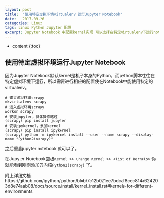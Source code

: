 ```yaml
---
layout: post
title:  "使用特定虚拟环境virtualenv 运行Jupyter Notebook"
date:   2017-09-26
categories: Linux
tags: Linux Python Jupyter 配置
excerpt: Jupyter Notebook 中配置kernel实现 可以选择在特定virtualenv下运行notebook
---
```


* content
{:toc}


## 使用特定虚拟环境运行Jupyter Notebook 

因为Jupyter Notebook默认kernel是机子本身的Python，而python脚本往往在特定虚拟环境下运行，所以需要进行相应的配置使在Notebook中能使用特定的virtualenv。



```shell
# 建立虚拟环境scrapy
mkvirtualenv scrapy
# 进入虚拟环境scrapy
workon scrapy
# 安装jupyter，具体操作略过
(scrapy) pip install jupyter
# 安装ipykernel，添加kernel
(scrapy) pip install ipykernel
(scrapy) python -m ipykernel install --user --name scrapy --display-name "Python2(scrapy)"
```

之后重启jupyter notebook 就可以了。



在Jupyter Notebook面板```Kernel >> Change Kernel >> <list of kernels>``` 你就能看到刚刚添加的内核```Python2(scrapy)``` 了。

附上详细文档https://github.com/ipython/ipython/blob/7c12b021ee7bdcaf8cec814a624203d8e74aab08/docs/source/install/kernel_install.rst#kernels-for-different-environments